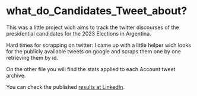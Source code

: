 # what_do_Candidates_Tweet_about?

This was a little project wich aims to track
the twitter discourses of the presidential candidates for
the 2023 Elections in Argentina.

Hard times for scrapping on twitter: I came up with a little helper wich looks for the publicly available tweets on google and scraps them one by one retrieving them by id.

On the other file you will find the stats applied to each Account tweet archive.

You can check the published [results at LinkedIn](https://www.linkedin.com/posts/fede-azul_making-stats-on-speech-is-pretty-straight-activity-7099790375946469376-4Bfm).
